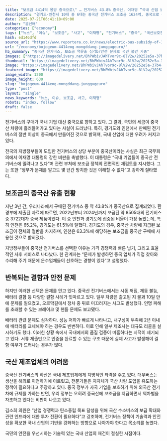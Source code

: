 ```yaml
---
title: "보조금 4414억 몽땅 중국으로\" … 전기버스 43.8% 중국산, 이재명 “국내 산업 보호해야” 강력 질책"
description: "경기도·인천서 10대 중 6대는 중국산 전기버스 보조금 1624억, 중국으로 흘러 잇따른 고장·사고에 승객 불안 커져 ..."
date: 2025-07-21T06:41:18+09:00
author: "윤신애"
categories: ["economy"]
tags: ["뉴스", "이슈", "보조금", "사고", "이재명", "전기버스", "중국", "국산보호전략", "전기차정책전환"]
hash: ed146dfd
source_url: "https://www.reportera.co.kr/news/electric-bus-subsidy-of-162-4-billion-won-to-china/"
url: "/economy/bojogeum-4414eog-mongddang-junggugeuro/"
h5_summary: "중국산 전기버스, 보조금 역유출 심각br안전 문제로 국민 불안 가중"
images: ["https://imagedelivery.net/BhPWbivJAhTvor9c-8lV2w/20252e5a-37b4-449a-d1de-6d22ba48f400/public", "https://imagedelivery.net/BhPWbivJAhTvor9c-8lV2w/66ff7fcb-a667-43f6-c709-901d02605c00/public", "https://imagedelivery.net/BhPWbivJAhTvor9c-8lV2w/f1c221c4-c8f5-490f-a040-ece17cf10e00/public", "https://imagedelivery.net/BhPWbivJAhTvor9c-8lV2w/36ea0d74-6edb-4d9b-1c2e-0c3f2319ac00/public"]
thumbnail: "https://imagedelivery.net/BhPWbivJAhTvor9c-8lV2w/20252e5a-37b4-449a-d1de-6d22ba48f400/public"
image: "https://imagedelivery.net/BhPWbivJAhTvor9c-8lV2w/20252e5a-37b4-449a-d1de-6d22ba48f400/public"
featured_image: "https://imagedelivery.net/BhPWbivJAhTvor9c-8lV2w/20252e5a-37b4-449a-d1de-6d22ba48f400/public"
image_width: 1200
image_height: 630
slug: "bojogeum-4414eog-mongddang-junggugeuro"
type: "post"
layout: "single"
news_keywords: "뉴스, 이슈, 보조금, 사고, 이재명"
robots: "index, follow"
draft: false
---
```


전기버스의 구매가 국내 기업 대신 중국으로 향하고 있다. 그 결과, 국민의 세금이 중국산 차량에 흘러들어가고 있다는 사실이 드러났다. 특히, 경기도와 인천에서 판매된 전기버스의 절반 이상이 중국에서 만들어진 것으로 밝혀져, 국내 산업에 대한 우려가 커지고 있다.

전국의 지방정부들이 도입한 전기버스의 상당 부분이 중국산이라는 사실은 최근 국무회의에서 이재명 대통령의 강한 비판을 촉발했다. 이 대통령은 “국내 기업들이 중국산 전기버스에 밀려나고 있다”며 관련 부처에 보조금 정책의 전면적인 재검토를 지시했다. 그는 또한 “정부가 문제를 알고도 몇 년간 방치한 것은 이해할 수 없다”고 강하게 질타했다.

## 보조금의 중국산 유출 현황

지난 3년 간, 우리나라에서 구매된 전기버스 중 약 43.8%가 중국산으로 집계되었다. 환경부에 제출된 자료에 따르면, 2022년부터 2024년까지 보급된 약 8505대의 전기버스 중 3722대가 중국 제품이었다. 이 중 인천과 경기도에 집중된 비율이 가장 높았는데, 특히 인천은 65.2%, 경기도는 61.5%에 달했다. 경기도의 경우, 중국산 차량에 지급된 보조금이 전체의 절반을 차지하며, 인천은 63.3%에 해당하는 보조금을 중국산 구매에 사용한 것으로 밝혀졌다.

지방정부들이 중국산 전기버스를 선택한 이유는 가격 경쟁력과 빠른 납기, 그리고 효율적인 사후 서비스로 나타났다. 한 관계자는 “문제가 발생하면 중국 업체가 직접 찾아와 수리해 주기 때문에 운수업체들이 선호하는 경향이 있다”고 설명했다.

## 반복되는 결함과 안전 문제

하지만 이러한 선택은 문제를 안고 있다. 중국산 전기버스에서는 시동 꺼짐, 제동 불능, 배터리 결함 등 다양한 결함 사례가 잇따르고 있다. 일부 차량은 출고된 지 불과 10일 만에 문제를 일으켰고, 오르막길에서 정차 중 뒤로 미끄러지는 사고도 발생했다. 인명 피해를 초래할 수 있는 브레이크 및 핸들 문제도 보고됐다.

배터리 관련 문제도 심각하다. 성능 저하가 빠르게 나타나고, 내구성이 부족해 2년 이내에 배터리를 교체해야 하는 경우도 빈번하다. 이로 인해 일부 제조사는 대규모 리콜을 실시하기도 했다. 이러한 상황 속에서 국내에서의 품질 검증이 미흡하다는 지적이 제기되고 있다. 서류 제출만으로 인증을 완료할 수 있는 구조 때문에 실제 사고가 발생해야 결함 여부가 드러나는 경우가 많다.

## 국산 제조업체의 어려움

중국산 전기버스의 확산은 국내 제조업체에게 치명적인 타격을 주고 있다. 대우버스는 생산을 해외로 이전하기에 이르렀고, 전문가들은 지자체가 국산 차량 도입을 유도하는 정책이 필요하다고 주장하고 있다. 중국 정부가 자국 기업을 보호하기 위해 외국산 전기차에 규제를 가하는 반면, 우리 정부는 오히려 중국산에 보조금을 지급하면서 역차별을 자초하고 있다는 비판이 나오고 있다.

김소희 의원은 “산업 경쟁력과 탄소중립 목표 달성을 위해 국산 수소버스의 보급 확대와 관련 인프라에 대한 투자 전환이 필요하다”고 강조하며, 전기버스 정책이 기술력과 안전성을 확보한 국내 산업의 기반을 강화하는 방향으로 나아가야 한다고 목소리를 높였다. 

국민의 안전을 우선시하는 기술력 있는 국내 산업의 재건이 절실한 시점이다.
